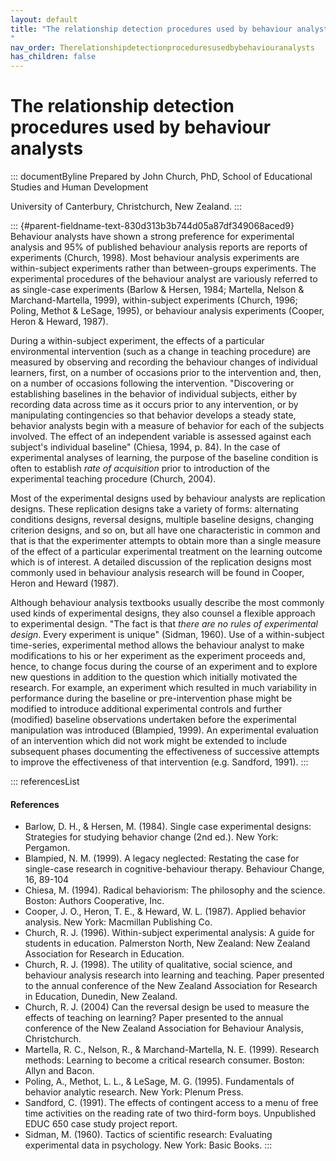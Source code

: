 ```yaml
---
layout: default
title: "The relationship detection procedures used by behaviour analysts 
"
nav_order: Therelationshipdetectionproceduresusedbybehaviouranalysts
has_children: false
---
```

# The relationship detection procedures used by behaviour analysts 


::: documentByline
Prepared by John Church, PhD, School of Educational Studies and Human
Development

University of Canterbury, Christchurch, New Zealand.
:::

::: {#parent-fieldname-text-830d313b3b744d05a87df349068aced9}
Behaviour analysts have shown a strong preference for experimental
analysis and 95% of published behaviour analysis reports are reports of
experiments (Church, 1998). Most behaviour analysis experiments are
within-subject experiments rather than between-groups experiments. The
experimental procedures of the behaviour analyst are variously referred
to as single-case experiments (Barlow & Hersen, 1984; Martella, Nelson &
Marchand-Martella, 1999), within-subject experiments (Church, 1996;
Poling, Methot & LeSage, 1995), or behaviour analysis experiments
(Cooper, Heron & Heward, 1987).

During a within-subject experiment, the effects of a particular
environmental intervention (such as a change in teaching procedure) are
measured by observing and recording the behaviour changes of individual
learners, first, on a number of occasions prior to the intervention and,
then, on a number of occasions following the intervention. "Discovering
or establishing baselines in the behavior of individual subjects, either
by recording data across time as it occurs prior to any intervention, or
by manipulating contingencies so that behavior develops a steady state,
behavior analysts begin with a measure of behavior for each of the
subjects involved. The effect of an independent variable is assessed
against each subject\'s individual baseline" (Chiesa, 1994, p. 84). In
the case of experimental analyses of learning, the purpose of the
baseline condition is often to establish *rate of acquisition* prior to
introduction of the experimental teaching procedure (Church, 2004).

Most of the experimental designs used by behaviour analysts are
replication designs. These replication designs take a variety of forms:
alternating conditions designs, reversal designs, multiple baseline
designs, changing criterion designs, and so on, but all have one
characteristic in common and that is that the experimenter attempts to
obtain more than a single measure of the effect of a particular
experimental treatment on the learning outcome which is of interest. A
detailed discussion of the replication designs most commonly used in
behaviour analysis research will be found in Cooper, Heron and Heward
(1987).

Although behaviour analysis textbooks usually describe the most commonly
used kinds of experimental designs, they also counsel a flexible
approach to experimental design. "The fact is that *there are no rules
of experimental design*. Every experiment is unique" (Sidman, 1960). Use
of a within-subject time-series, experimental method allows the
behaviour analyst to make modifications to his or her experiment as the
experiment proceeds and, hence, to change focus during the course of an
experiment and to explore new questions in addition to the question
which initially motivated the research. For example, an experiment which
resulted in much variability in performance during the baseline or
pre-intervention phase might be modified to introduce additional
experimental controls and further (modified) baseline observations
undertaken before the experimental manipulation was introduced
(Blampied, 1999). An experimental evaluation of an intervention which
did not work might be extended to include subsequent phases documenting
the effectiveness of successive attempts to improve the effectiveness of
that intervention (e.g. Sandford, 1991).
:::

::: referencesList
#### References

-   Barlow, D. H., & Hersen, M. (1984). Single case experimental
    designs: Strategies for studying behavior change (2nd ed.). New
    York: Pergamon.
-   Blampied, N. M. (1999). A legacy neglected: Restating the case for
    single-case research in cognitive-behaviour therapy. Behaviour
    Change, 16, 89-104
-   Chiesa, M. (1994). Radical behaviorism: The philosophy and the
    science. Boston: Authors Cooperative, Inc.
-   Cooper, J. O., Heron, T. E., & Heward, W. L. (1987). Applied
    behavior analysis. New York: Macmillan Publishing Co.
-   Church, R. J. (1996). Within-subject experimental analysis: A guide
    for students in education. Palmerston North, New Zealand: New
    Zealand Association for Research in Education.
-   Church, R. J. (1998). The utility of qualitative, social science,
    and behaviour analysis research into learning and teaching. Paper
    presented to the annual conference of the New Zealand Association
    for Research in Education, Dunedin, New Zealand.
-   Church, R. J. (2004) Can the reversal design be used to measure the
    effects of teaching on learning? Paper presented to the annual
    conference of the New Zealand Association for Behaviour Analysis,
    Christchurch.
-   Martella, R. C., Nelson, R., & Marchand-Martella, N. E. (1999).
    Research methods: Learning to become a critical research consumer.
    Boston: Allyn and Bacon.
-   Poling, A., Methot, L. L., & LeSage, M. G. (1995). Fundamentals of
    behavior analytic research. New York: Plenum Press.
-   Sandford, C. (1991). The effects of contingent access to a menu of
    free time activities on the reading rate of two third-form boys.
    Unpublished EDUC 650 case study project report.
-   Sidman, M. (1960). Tactics of scientific research: Evaluating
    experimental data in psychology. New York: Basic Books.
:::
